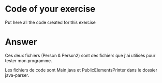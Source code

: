 # Code of your exercise

Put here all the code created for this exercise

# Answer

Ces deux fichiers (Person & Person2) sont des fichiers que j'ai utilisés pour tester mon programme.

Les fichiers de code sont Main.java et PublicElementsPrinter dans le dossier java-parser.